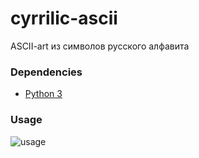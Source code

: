 # cyrrilic-ascii
ASCII-art из символов русского алфавита

### Dependencies

 * [Python 3](https://www.python.org/)


### Usage

![usage](https://github.com/shmel3/cyrillic-ascii/blob/master/img/example.png)

